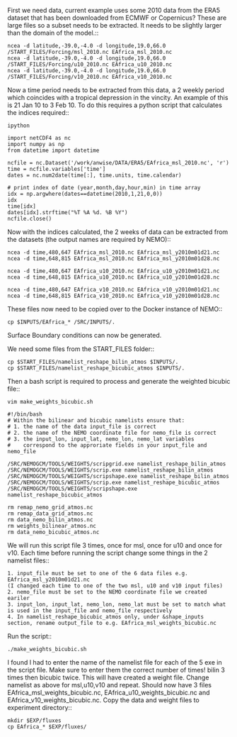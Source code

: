 First we need data, current example uses some 2010 data from the ERA5 dataset that has been downloaded from ECMWF or Copernicus? These are large files so a subset needs to be extracted. It needs to be slightly larger than the domain of the model.::

	ncea -d latitude,-39.0,-4.0 -d longitude,19.0,66.0 /START_FILES/Forcing/msl_2010.nc EAfrica_msl_2010.nc
	ncea -d latitude,-39.0,-4.0 -d longitude,19.0,66.0 /START_FILES/Forcing/u10_2010.nc EAfrica_u10_2010.nc
	ncea -d latitude,-39.0,-4.0 -d longitude,19.0,66.0 /START_FILES/Forcing/v10_2010.nc EAfrica_v10_2010.nc	

Now a time period needs to be extracted from this data, a 2 weekly period which coincides with a tropical depression in the vincity. An example of this is 21 Jan 10 to 3 Feb 10. To do this requires a python script that calculates the indices required::

	ipython

	import netCDF4 as nc
	import numpy as np
	from datetime import datetime

	ncfile = nc.Dataset('/work/anwise/DATA/ERA5/EAfrica_msl_2010.nc', 'r')
	time = ncfile.variables['time']
	dates = nc.num2date(time[:], time.units, time.calendar)

	# print index of date (year,month,day,hour,min) in time array
	idx = np.argwhere(dates==datetime(2010,1,21,0,0))
	idx
	time[idx]
	dates[idx].strftime("%T %A %d. %B %Y")
	ncfile.close()

Now with the indices calculated, the 2 weeks of data can be extracted from the datasets (the output names are required by NEMO)::

	ncea -d time,480,647 EAfrica_msl_2010.nc EAfrica_msl_y2010m01d21.nc
	ncea -d time,648,815 EAfrica_msl_2010.nc EAfrica_msl_y2010m01d28.nc

	ncea -d time,480,647 EAfrica_u10_2010.nc EAfrica_u10_y2010m01d21.nc
	ncea -d time,648,815 EAfrica_u10_2010.nc EAfrica_u10_y2010m01d28.nc

	ncea -d time,480,647 EAfrica_v10_2010.nc EAfrica_v10_y2010m01d21.nc
	ncea -d time,648,815 EAfrica_v10_2010.nc EAfrica_v10_y2010m01d28.nc

These files now need to be copied over to the Docker instance of NEMO::

	cp $INPUTS/EAfrica_* /SRC/INPUTS/.

Surface Boundary conditions can now be generated.

We need some files from the START_FILES folder::

	cp $START_FILES/namelist_reshape_bilin_atmos $INPUTS/.
	cp $START_FILES/namelist_reshape_bicubic_atmos $INPUTS/.

Then a bash script is required to process and generate the weighted bicubic file::

	vim make_weights_bicubic.sh

	#!/bin/bash
	# Within the bilinear and bicubic namelists ensure that:
	# 1. the name of the data input_file is correct
	# 2. the name of the NEMO coordinate file for nemo_file is correct
	# 3. the input_lon, input_lat, nemo_lon, nemo_lat variables
	#    correspond to the approriate fields in your input_file and nemo_file

	/SRC/NEMOGCM/TOOLS/WEIGHTS/scripgrid.exe namelist_reshape_bilin_atmos
	/SRC/NEMOGCM/TOOLS/WEIGHTS/scrip.exe namelist_reshape_bilin_atmos
	/SRC/NEMOGCM/TOOLS/WEIGHTS/scripshape.exe namelist_reshape_bilin_atmos
	/SRC/NEMOGCM/TOOLS/WEIGHTS/scrip.exe namelist_reshape_bicubic_atmos
	/SRC/NEMOGCM/TOOLS/WEIGHTS/scripshape.exe namelist_reshape_bicubic_atmos

	rm remap_nemo_grid_atmos.nc
	rm remap_data_grid_atmos.nc
	rm data_nemo_bilin_atmos.nc
	rm weights_bilinear_atmos.nc
	rm data_nemo_bicubic_atmos.nc	

We will run this script file 3 times, once for msl, once for u10 and once for v10. Each time before running the script change some things in the 2 namelist files::

	1. input_file must be set to one of the 6 data files e.g. EAfrica_msl_y2010m01d21.nc
	(I changed each time to one of the two msl, u10 and v10 input files)
	2. nemo_file must be set to the NEMO coordinate file we created eariler
	3. input_lon, input_lat, nemo_lon, nemo_lat must be set to match what is used in the input_file and nemo_file respectively
	4. In namelist_reshape_bicubic_atmos only, under &shape_inputs section, rename output_file to e.g. EAfrica_msl_weights_bicubic.nc
	
Run the script::

	./make_weights_bicubic.sh

I found I had to enter the name of the namelist file for each of the 5 exe in the script file. Make sure to enter them the correct number of times! bilin 3 times then bicubic twice. This will have created a weight file. Change namelist as above for msl,u10,v10 and repeat.
Should now have 3 files EAfrica_msl_weights_bicubic.nc, EAfrica_u10_weights_bicubic.nc and EAfrica_v10_weights_bicubic.nc.
Copy the data and weight files to experiment directory::

	mkdir $EXP/fluxes
	cp EAfrica_* $EXP/fluxes/

